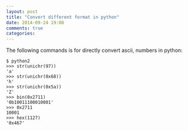 ```yaml
---
layout: post
title: "Convert different format in python"
date: 2014-09-24 19:08
comments: true
categories: 
---
```

The following commands is for directly convert ascii, numbers in python:     

```
$ python2
>>> str(unichr(97))
'a'
>>> str(unichr(0x68))
'h'
>>> str(unichr(0x5a))
'Z'
>>> bin(0x2711)
'0b10011100010001'
>>> 0x2711
10001
>>> hex(1127)
'0x467'

```

